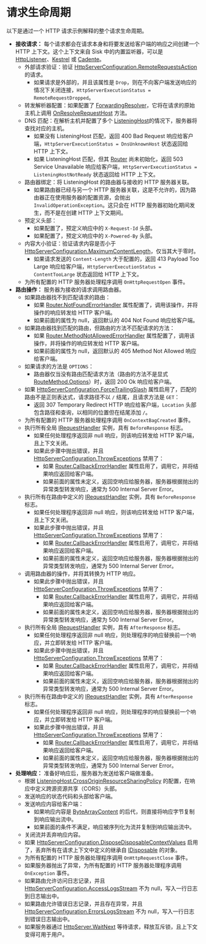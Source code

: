 # 请求生命周期
以下是通过一个 HTTP 请求示例解释的整个请求生命周期。

- **接收请求：** 每个请求都会在请求本身和将要发送给客户端的响应之间创建一个 HTTP 上下文。这个上下文来自 Sisk 中的内置监听器，可以是 [HttpListener](https://learn.microsoft.com/en-us/dotnet/api/system.net.httplistener?view=net-9.0)、[Kestrel](https://learn.microsoft.com/en-us/aspnet/core/fundamentals/servers/kestrel?view=aspnetcore-9.0) 或 [Cadente](https://blog.sisk-framework.org/posts/2025-01-29-cadente-experiment/)。
    - 外部请求验证：验证 [HttpServerConfiguration.RemoteRequestsAction](/api/Sisk.Core.Http.HttpServerConfiguration.RemoteRequestsAction) 的请求。
        - 如果请求是外部的，并且该属性是 `Drop`，则在不向客户端发送响应的情况下关闭连接，`HttpServerExecutionStatus = RemoteRequestDropped`。
    - 转发解析器配置：如果配置了 [ForwardingResolver](/docs/advanced/forwarding-resolvers)，它将在请求的原始主机上调用 [OnResolveRequestHost](/api/Sisk.Core.Http.ForwardingResolver.OnResolveRequestHost) 方法。
    - DNS 匹配：在解析主机并配置了多个 [ListeningHost](/api/Sisk.Core.Http.ListeningHost)的情况下，服务器将查找对应的主机。
        - 如果没有 ListeningHost 匹配，返回 400 Bad Request 响应给客户端，`HttpServerExecutionStatus = DnsUnknownHost` 状态返回给 HTTP 上下文。
        - 如果 ListeningHost 匹配，但其 [Router](/api/Sisk.Core.Http.ListeningHost.Router) 尚未初始化，返回 503 Service Unavailable 响应给客户端，`HttpServerExecutionStatus = ListeningHostNotReady` 状态返回给 HTTP 上下文。
    - 路由器绑定：将 ListeningHost 的路由器与接收的 HTTP 服务器关联。
        - 如果路由器已经与另一个 HTTP 服务器关联，这是不允许的，因为路由器正在使用服务器的配置资源，会抛出 `InvalidOperationException`。这只会在 HTTP 服务器初始化期间发生，而不是在创建 HTTP 上下文期间。
    - 预定义头部：
        - 如果配置了，预定义响应中的 `X-Request-Id` 头部。
        - 如果配置了，预定义响应中的 `X-Powered-By` 头部。
    - 内容大小验证：验证请求内容是否小于 [HttpServerConfiguration.MaximumContentLength](/api/Sisk.Core.Http.HttpServerConfiguration.MaximumContentLength)，仅当其大于零时。
        - 如果请求发送的 `Content-Length` 大于配置的，返回 413 Payload Too Large 响应给客户端，`HttpServerExecutionStatus = ContentTooLarge` 状态返回给 HTTP 上下文。
    - 为所有配置的 HTTP 服务器处理程序调用 `OnHttpRequestOpen` 事件。
- **路由操作：** 服务器为接收的请求调用路由器。
    - 如果路由器找不到匹配请求的路由：
        - 如果 [Router.NotFoundErrorHandler](/api/Sisk.Core.Routing.Router.NotFoundErrorHandler) 属性配置了，调用该操作，并将操作的响应转发给 HTTP 客户端。
        - 如果前面的属性为 null，返回默认的 404 Not Found 响应给客户端。
    - 如果路由器找到匹配的路由，但路由的方法不匹配请求的方法：
        - 如果 [Router.MethodNotAllowedErrorHandler](/api/Sisk.Core.Routing.Router.MethodNotAllowedErrorHandler) 属性配置了，调用该操作，并将操作的响应转发给 HTTP 客户端。
        - 如果前面的属性为 null，返回默认的 405 Method Not Allowed 响应给客户端。
    - 如果请求的方法是 `OPTIONS`：
        - 路由器仅当没有路由匹配请求方法（路由的方法不是显式 [RouteMethod.Options](/api/Sisk.Core.Routing.RouteMethod)）时，返回 200 Ok 响应给客户端。
    - 如果 [HttpServerConfiguration.ForceTrailingSlash](/api/Sisk.Core.Http.HttpServerConfiguration.ForceTrailingSlash) 属性启用了，匹配的路由不是正则表达式，请求路径不以 `/` 结尾，且请求方法是 `GET`：
        - 返回 307 Temporary Redirect HTTP 响应给客户端，`Location` 头部包含路径和查询，以相同的位置但在结尾添加 `/`。
    - 为所有配置的 HTTP 服务器处理程序调用 `OnContextBagCreated` 事件。
    - 执行所有全局 [IRequestHandler](/api/Sisk.Core.Routing.IRequestHandler) 实例，具有 `BeforeResponse` 标志。
        - 如果任何处理程序返回非 null 响应，则该响应转发给 HTTP 客户端，且上下文关闭。
        - 如果此步骤中抛出错误，并且 [HttpServerConfiguration.ThrowExceptions](/api/Sisk.Core.Http.HttpServerConfiguration.ThrowExceptions) 禁用了：
            - 如果 [Router.CallbackErrorHandler](/api/Sisk.Core.Routing.Router.CallbackErrorHandler) 属性启用了，调用它，并将结果响应返回给客户端。
            - 如果前面的属性未定义，返回空响应给服务器，服务器根据抛出的异常类型转发响应，通常为 500 Internal Server Error。
    - 执行所有在路由中定义的 [IRequestHandler](/api/Sisk.Core.Routing.IRequestHandler) 实例，具有 `BeforeResponse` 标志。
        - 如果任何处理程序返回非 null 响应，则该响应转发给 HTTP 客户端，且上下文关闭。
        - 如果此步骤中抛出错误，并且 [HttpServerConfiguration.ThrowExceptions](/api/Sisk.Core.Http.HttpServerConfiguration.ThrowExceptions) 禁用了：
            - 如果 [Router.CallbackErrorHandler](/api/Sisk.Core.Routing.Router.CallbackErrorHandler) 属性启用了，调用它，并将结果响应返回给客户端。
            - 如果前面的属性未定义，返回空响应给服务器，服务器根据抛出的异常类型转发响应，通常为 500 Internal Server Error。
    - 调用路由器的操作，并将其转换为 HTTP 响应。
        - 如果此步骤中抛出错误，并且 [HttpServerConfiguration.ThrowExceptions](/api/Sisk.Core.Http.HttpServerConfiguration.ThrowExceptions) 禁用了：
            - 如果 [Router.CallbackErrorHandler](/api/Sisk.Core.Routing.Router.CallbackErrorHandler) 属性启用了，调用它，并将结果响应返回给客户端。
            - 如果前面的属性未定义，返回空响应给服务器，服务器根据抛出的异常类型转发响应，通常为 500 Internal Server Error。
    - 执行所有全局 [IRequestHandler](/api/Sisk.Core.Routing.IRequestHandler) 实例，具有 `AfterResponse` 标志。
        - 如果任何处理程序返回非 null 响应，则处理程序的响应替换前一个响应，并立即转发给 HTTP 客户端。
        - 如果此步骤中抛出错误，并且 [HttpServerConfiguration.ThrowExceptions](/api/Sisk.Core.Http.HttpServerConfiguration.ThrowExceptions) 禁用了：
            - 如果 [Router.CallbackErrorHandler](/api/Sisk.Core.Routing.Router.CallbackErrorHandler) 属性启用了，调用它，并将结果响应返回给客户端。
            - 如果前面的属性未定义，返回空响应给服务器，服务器根据抛出的异常类型转发响应，通常为 500 Internal Server Error。
    - 执行所有在路由中定义的 [IRequestHandler](/api/Sisk.Core.Routing.IRequestHandler) 实例，具有 `AfterResponse` 标志。
        - 如果任何处理程序返回非 null 响应，则处理程序的响应替换前一个响应，并立即转发给 HTTP 客户端。
        - 如果此步骤中抛出错误，并且 [HttpServerConfiguration.ThrowExceptions](/api/Sisk.Core.Http.HttpServerConfiguration.ThrowExceptions) 禁用了：
            - 如果 [Router.CallbackErrorHandler](/api/Sisk.Core.Routing.Router.CallbackErrorHandler) 属性启用了，调用它，并将结果响应返回给客户端。
            - 如果前面的属性未定义，返回空响应给服务器，服务器根据抛出的异常类型转发响应，通常为 500 Internal Server Error。
- **处理响应：** 准备好响应后，服务器为发送给客户端做准备。
    - 根据 [ListeningHost.CrossOriginResourceSharingPolicy](/api/Sisk.Core.Http.ListeningHost.CrossOriginResourceSharingPolicy) 的配置，在响应中定义跨源资源共享（CORS）头部。
    - 发送响应的状态代码和头部给客户端。
    - 发送响应内容给客户端：
        - 如果响应内容是 [ByteArrayContent](/en-us/dotnet/api/system.net.http.bytearraycontent) 的后代，则直接将响应字节复制到响应输出流中。
        - 如果前面的条件不满足，响应被序列化为流并复制到响应输出流中。
    - 关闭流并丢弃响应内容。
    - 如果 [HttpServerConfiguration.DisposeDisposableContextValues](/api/Sisk.Core.Http.HttpServerConfiguration.DisposeDisposableContextValues) 启用了，丢弃所有在请求上下文中定义的继承自 [IDisposable](/en-us/dotnet/api/system.idisposable) 的对象。
    - 为所有配置的 HTTP 服务器处理程序调用 `OnHttpRequestClose` 事件。
    - 如果服务器抛出了异常，为所有配置的 HTTP 服务器处理程序调用 `OnException` 事件。
    - 如果路由允许访问日志记录，并且 [HttpServerConfiguration.AccessLogsStream](/api/Sisk.Core.Http.HttpServerConfiguration.AccessLogsStream) 不为 null，写入一行日志到日志输出中。
    - 如果路由允许错误日志记录，并且存在异常，并且 [HttpServerConfiguration.ErrorsLogsStream](/api/Sisk.Core.Http.HttpServerConfiguration.ErrorsLogsStream) 不为 null，写入一行日志到错误日志输出中。
    - 如果服务器通过 [HttpServer.WaitNext](/api/Sisk.Core.Http.Streams.HttpWebSocket.WaitNext) 等待请求，释放互斥锁，且上下文变得可用于用户。